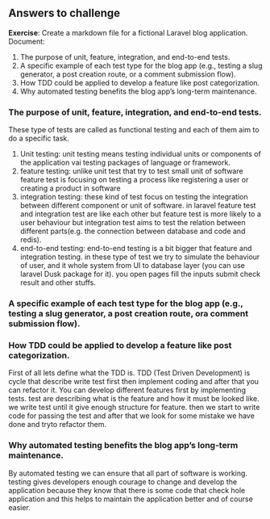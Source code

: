 ## Answers to challenge

**Exercise**: Create a markdown file for a fictional Laravel blog application. Document:

1. The purpose of unit, feature, integration, and end-to-end tests.
2. A specific example of each test type for the blog app (e.g., testing a slug generator, a post creation route, or
   a comment submission flow).
3. How TDD could be applied to develop a feature like post categorization.
4. Why automated testing benefits the blog app’s long-term maintenance.

### The purpose of unit, feature, integration, and end-to-end tests.

These type of tests are called as functional testing and each of them aim to do a specific task.

1. Unit testing: unit testing means testing individual units or components of the application vai testing packages of
   language or framework.
2. feature testing: unlike unit test that try to test small unit of software feature test is focusing on testing a
   process like registering a user or creating a product in software
3. integration testing: these kind of test focus on testing the integration between different component or unit of
   software. in laravel feature test and integration test are like each other but feature test is more likely to a user
   behaviour but integration test aims to test the relation between different parts(e.g. the connection between database
   and code and redis).
4. end-to-end testing: end-to-end testing is a bit bigger that feature and integration testing. in these type of test
   we try to simulate the behaviour of user, and it whole system from UI to database layer (you can use laravel Dusk
   package for it). you open
   pages fill the inputs submit check result and other stuffs.

### A specific example of each test type for the blog app (e.g., testing a slug generator, a post creation route, ora comment submission flow).

### How TDD could be applied to develop a feature like post categorization.

First of all lets define what the TDD is. TDD (Test Driven Development) is cycle that describe write test first then
implement coding and after that you can refactor it. You can develop different features first by implementing tests.
test are describing what is the feature and how it must be looked like. we write test until it give enough structure for
feature. then we start to write code for passing the test and after that we look for some mistake we have done and tryto
refactor them.

### Why automated testing benefits the blog app’s long-term maintenance.

By automated testing we can ensure that all part of software is working. testing gives developers enough courage to
change and develop the application because they know that there is some code that check hole application and this helps
to maintain the application better and of course easier.
